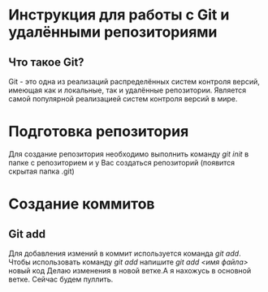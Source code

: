 # Инструкция для работы с Git и удалёнными репозиториями 

## Что такое Git? 

Git - это одна из реализаций распределённых систем контроля версий, имеющая как и локальные, так и удалённые репозитории. Является самой популярной реализацией систем контроля версий в мире. 

# Подготовка репозитория
Для создание репозитория необходимо выполнить команду *git init* в папке с репозиторием и у Вас создаться репозиторий (появится скрытая папка .git) 
# Создание коммитов
## Git add 
Для добавления измений в коммит используется команда _git add_. Чтобы использовать команду _git add_ напишите _git add <имя файла>_
новый код 
Делаю изменения в новой ветке.А я нахожусь в основной ветке.
Сейчас будем пуллить. 

